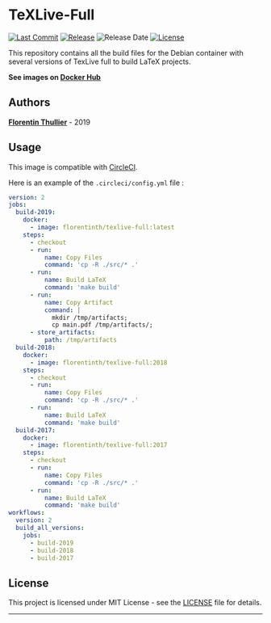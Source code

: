 # TeXLive-Full

[![Last Commit](https://img.shields.io/github/last-commit/FlorentinTh/TeXLive-Full?style=flat-square)](https://github.com/FlorentinTh/TeXLive-Full/commits/master) [![Release](https://img.shields.io/github/release/FlorentinTh/TeXLive-Full?style=flat-square)](https://github.com/FlorentinTh/TeXLive-Full/releases) ![Release Date](https://img.shields.io/github/release-date/FlorentinTh/TeXLive-Full?style=flat-square) [![License](https://img.shields.io/github/license/FlorentinTh/TeXLive-Full?style=flat-square)](https://github.com/FlorentinTh/TeXLive-Full/blob/master/LICENSE)

This repository contains all the build files for the Debian container with several versions of TexLive full to build LaTeX projects.

**See images on [Docker Hub](https://hub.docker.com/r/florentinth/texlive-full)**

## Authors

[**Florentin Thullier**](https://github.com/FlorentinTh) - 2019

## Usage

This image is compatible with [CircleCI](https://circleci.com/).

Here is an example of the ```.circleci/config.yml``` file :

```yml
version: 2
jobs:
  build-2019:
    docker:
      - image: florentinth/texlive-full:latest
    steps:
      - checkout
      - run:
          name: Copy Files
          command: 'cp -R ./src/* .'
      - run:
          name: Build LaTeX
          command: 'make build'
      - run:
          name: Copy Artifact
          command: |
            mkdir /tmp/artifacts;
            cp main.pdf /tmp/artifacts/;
      - store_artifacts:
          path: /tmp/artifacts
  build-2018:
    docker:
      - image: florentinth/texlive-full:2018
    steps:
      - checkout
      - run:
          name: Copy Files
          command: 'cp -R ./src/* .'
      - run:
          name: Build LaTeX
          command: 'make build'
  build-2017:
    docker:
      - image: florentinth/texlive-full:2017
    steps:
      - checkout
      - run:
          name: Copy Files
          command: 'cp -R ./src/* .'
      - run:
          name: Build LaTeX
          command: 'make build'
workflows:
  version: 2
  build_all_versions:
    jobs:
      - build-2019
      - build-2018
      - build-2017
```

## License

This project is licensed under MIT License - see the [LICENSE](LICENSE) file for details.
****